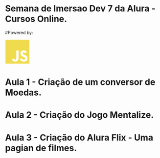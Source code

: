 # Semana de Imersao Dev 7 da Alura - Cursos Online.

#Powered by:
<div style="display:inline-block">
 <img src="https://raw.githubusercontent.com/devicons/devicon/master/icons/javascript/javascript-plain.svg" alt="Logo javascript" style="width:80px; height:80px;"/>
</div>

# Aula 1 - Criação de um conversor de Moedas.
# Aula 2 - Criação do Jogo Mentalize.
# Aula 3 - Criação do Alura Flix - Uma pagian de filmes.

